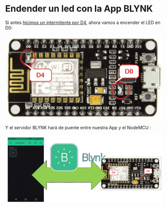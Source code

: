 # Endender un led con la App BLYNK

Si antes [hicimos un intermitente por D4](https://catedu.github.io/Rover-arduino/capitulo-dos/intermitente.html), ahora vamos a encender el LED en D0:

![](/assets/led.jpg)

Y el servidor BLYNK hará de puente entre nuestra App y el NodeMCU :

![](/assets/esquema3.gif)
